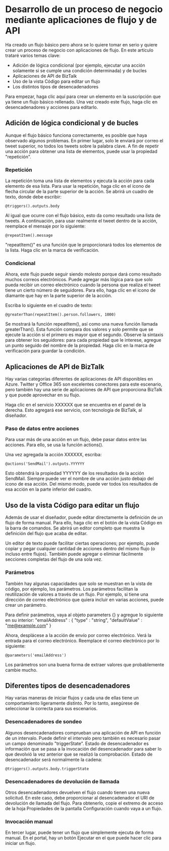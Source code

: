 ﻿<properties 
	pageTitle="Creación de un proceso de negocio" 
	description="Creación de un proceso de negocio" 
	authors="stepsic-microsoft-com" 
	manager="dwrede" 
	editor="" 
	services="app-service-logic" 
	documentationCenter=""/>



<tags
	ms.service="app-service-logic"
	ms.workload="web"
	ms.tgt_pltfrm="na"
	ms.devlang="na"
	ms.topic="article"
	ms.date="02/24/2015"
	ms.author="stepsic"/>

# Desarrollo de un proceso de negocio mediante aplicaciones de flujo y de API

Ha creado un flujo básico pero ahora se lo quiere tomar en serio y quiere crear un proceso de negocio con aplicaciones de flujo. En este artículo trataré varios temas clave:

- Adición de lógica condicional (por ejemplo, ejecutar una acción solamente si se cumple una condición determinada) y de bucles
- Aplicaciones de API de BizTalk
- Uso de la vista Código para editar un flujo
- Los distintos tipos de desencadenadores

Para empezar, haga clic aquí para crear un elemento en la suscripción que ya tiene un flujo básico rellenado. Una vez creado este flujo, haga clic en desencadenadores y acciones para editarlo.

## Adición de lógica condicional y de bucles

Aunque el flujo básico funciona correctamente, es posible que haya observado algunos problemas. En primer lugar, solo le enviará por correo el tweet superior, no todos los tweets sobre la palabra clave. A fin de repetir una acción para obtener una lista de elementos, puede usar la propiedad "repetición".

### Repetición

La repetición toma una lista de elementos y ejecuta la acción para cada elemento de esa lista. Para usar la repetición, haga clic en el icono de flecha circular de la parte superior de la acción. Se abrirá un cuadro de texto, donde debe escribir:

    @triggers().outputs.body

Al igual que ocurre con el flujo básico, esto da como resultado una lista de tweets. A continuación, para usar realmente el tweet dentro de la acción, reemplace el mensaje por lo siguiente:

    @repeatItem().message

"repeatItem()" es una función que le proporcionará todos los elementos de la lista. Haga clic en la marca de verificación.

### Condicional

Ahora, este flujo puede seguir siendo molesto porque dará como resultado muchos correos electrónicos. Puede agregar más lógica para que solo pueda recibir un correo electrónico cuando la persona que realiza el tweet tiene un cierto número de seguidores. Para ello, haga clic en el icono de diamante que hay en la parte superior de la acción. 

Escriba lo siguiente en el cuadro de texto:

    @greaterThan(repeatItem().person.followers, 1000)

Se mostrará la función repeatItem(), así como una nueva función llamada greaterThan(). Esta función compara dos valores y solo permite que se ejecute la acción si el primero es mayor que el segundo. Observe la sintaxis para obtener los seguidores: para cada propiedad que le interese, agregue un punto seguido del nombre de la propiedad. Haga clic en la marca de verificación para guardar la condición.

## Aplicaciones de API de BizTalk

Hay varias categorías diferentes de aplicaciones de API disponibles en Azure. Twitter y Office 365 son excelentes conectores para este escenario, pero también hay una serie de aplicaciones de API que proporciona BizTalk y que puede aprovechar en su flujo.

Haga clic en el servicio XXXXXX que se encuentra en el panel de la derecha. Esto agregará ese servicio, con tecnología de BizTalk, al diseñador.

### Paso de datos entre acciones

Para usar más de una acción en un flujo, debe pasar datos entre las acciones. Para ello, se usa la función actions(). 

Una vez agregada la acción XXXXXX, escriba:

    @actions('SendMail').outputs.YYYYYY

Esto obtendrá la propiedad YYYYYY de los resultados de la acción SendMail. Siempre puede ver el nombre de una acción justo debajo del icono de esa acción. Del mismo modo, puede ver todos los resultados de esa acción en la parte inferior del cuadro.

## Uso de la vista Código para editar un flujo

Además de usar el diseñador, puede editar directamente la definición de un flujo de forma manual. Para ello, haga clic en el botón de la vista Código en la barra de comandos. Se abrirá un editor completo que muestra la definición del flujo que acaba de editar.

Un editor de texto puede facilitar ciertas operaciones; por ejemplo, puede copiar y pegar cualquier cantidad de acciones dentro del mismo flujo (o incluso entre flujos). También puede agregar o eliminar fácilmente secciones completas del flujo de una sola vez.

### Parámetros

También hay algunas capacidades que solo se muestran en la vista de código, por ejemplo, los parámetros. Los parámetros facilitan la reutilización de valores a través de un flujo. Por ejemplo, si tiene una dirección de correo electrónico que quiera incluir en varias acciones, puede crear un parámetro.

Para definir parámetros, vaya al objeto parameters {} y agregue lo siguiente en su interior:
    "emailAddress" : {
	    "type" : "string",
	    "defaultValue" : "me@example.com"
    }

Ahora, desplácese a la acción de envío por correo electrónico. Verá la entrada para el correo electrónico. Reemplace el correo electrónico por lo siguiente:

    @parameters('emailAddress')

Los parámetros son una buena forma de extraer valores que probablemente cambie mucho.

## Diferentes tipos de desencadenadores

Hay varias maneras de iniciar flujos y cada una de ellas tiene un comportamiento ligeramente distinto. Por lo tanto, asegúrese de seleccionar la correcta para sus escenarios.

### Desencadenadores de sondeo

Algunos desencadenadores comprueban una aplicación de API en función de un intervalo. Puede definir el intervalo pero también es necesario pasar un campo denominado "triggerState". Estado de desencadenador es información que se pasa a la invocación del desencadenador para saber lo que devolvió la vez anterior que se realizó la comprobación. Estado de desencadenador será normalmente la cadena:

    @triggers().outputs.body.triggerState

### Desencadenadores de devolución de llamada

Otros desencadenadores devuelven el flujo cuando tienen una nueva solicitud. En este caso, debe proporcionar al desencadenador el URI de devolución de llamada del flujo. Para obtenerlo, copie el extremo de acceso de la hoja Propiedades de la pantalla Configuración cuando vaya a un flujo. 

### Invocación manual

En tercer lugar, puede tener un flujo que simplemente ejecuta de forma manual. En el portal, hay un botón Ejecutar en el que puede hacer clic para iniciar un flujo. 

<!--HONumber=49-->